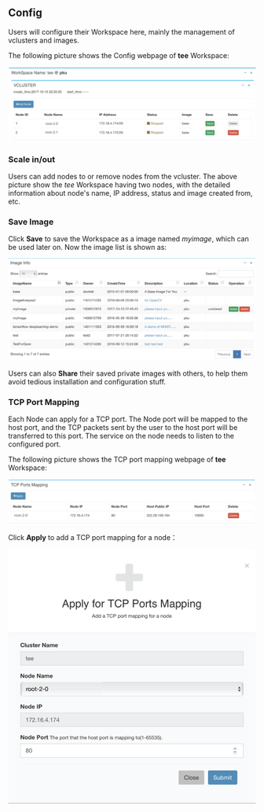 ## Config ##


Users will configure their Workspace here, mainly the management of
vclusters and images.

The following picture shows the Config webpage of **tee** Workspace:

<img src="../images/config-workspace.png" width="600" alt="workspace
config">

### Scale in/out

Users can add nodes to or remove nodes from the vcluster. The above
picture show the *tee* Workspace having two nodes, with the detailed
information about node's name, IP address, status and image created
from, etc.

### Save Image

Click **Save** to save the Workspace as a image named *myimage*, which
can be used later on. Now the image list is shown as:

<img src="../images/config-image.png" width="700" alt="image config">

Users can also **Share** their saved private images with others, to help
them avoid tedious installation and configuration stuff.

### TCP Port Mapping

Each Node can apply for a TCP port. The Node port will be mapped to the host port, and the TCP packets sent by the user to the host port will be transferred to this port. The service on the node needs to listen to the configured port.

The following picture shows the TCP port mapping webpage of **tee** Workspace:

<img src="../images/config-tcp.png" width="700" alt="image config">

Click **Apply** to add a TCP port mapping for a node：

<img src="../images/config-tcpapply.png" width="700" alt="image config">
